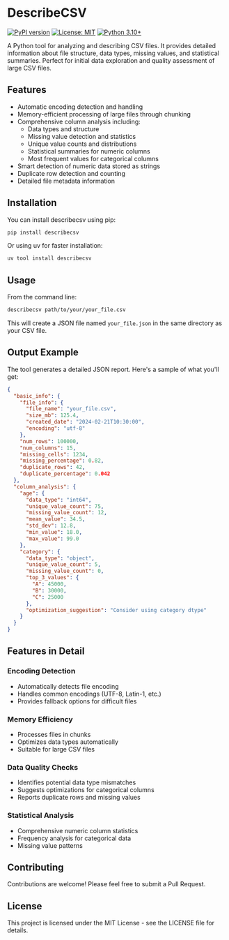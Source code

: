 # DescribeCSV

[![PyPI version](https://badge.fury.io/py/describecsv.svg)](https://badge.fury.io/py/describecsv)
[![License: MIT](https://img.shields.io/badge/License-MIT-yellow.svg)](https://opensource.org/licenses/MIT)
[![Python 3.10+](https://img.shields.io/badge/python-3.10+-blue.svg)](https://www.python.org/downloads/)

A Python tool for analyzing and describing CSV files. It provides detailed information about file structure, data types, missing values, and statistical summaries. Perfect for initial data exploration and quality assessment of large CSV files.

## Features

- Automatic encoding detection and handling
- Memory-efficient processing of large files through chunking
- Comprehensive column analysis including:
  - Data types and structure
  - Missing value detection and statistics
  - Unique value counts and distributions
  - Statistical summaries for numeric columns
  - Most frequent values for categorical columns
- Smart detection of numeric data stored as strings
- Duplicate row detection and counting
- Detailed file metadata information

## Installation

You can install describecsv using pip:

```bash
pip install describecsv
```

Or using uv for faster installation:

```bash
uv tool install describecsv
```

## Usage

From the command line:

```bash
describecsv path/to/your/your_file.csv
```

This will create a JSON file named `your_file.json` in the same directory as your CSV file.

## Output Example

The tool generates a detailed JSON report. Here's a sample of what you'll get:

```json
{
  "basic_info": {
    "file_info": {
      "file_name": "your_file.csv",
      "size_mb": 125.4,
      "created_date": "2024-02-21T10:30:00",
      "encoding": "utf-8"
    },
    "num_rows": 100000,
    "num_columns": 15,
    "missing_cells": 1234,
    "missing_percentage": 0.82,
    "duplicate_rows": 42,
    "duplicate_percentage": 0.042
  },
  "column_analysis": {
    "age": {
      "data_type": "int64",
      "unique_value_count": 75,
      "missing_value_count": 12,
      "mean_value": 34.5,
      "std_dev": 12.8,
      "min_value": 18.0,
      "max_value": 99.0
    },
    "category": {
      "data_type": "object",
      "unique_value_count": 5,
      "missing_value_count": 0,
      "top_3_values": {
        "A": 45000,
        "B": 30000,
        "C": 25000
      },
      "optimization_suggestion": "Consider using category dtype"
    }
  }
}
```

## Features in Detail

### Encoding Detection
- Automatically detects file encoding
- Handles common encodings (UTF-8, Latin-1, etc.)
- Provides fallback options for difficult files

### Memory Efficiency
- Processes files in chunks
- Optimizes data types automatically
- Suitable for large CSV files

### Data Quality Checks
- Identifies potential data type mismatches
- Suggests optimizations for categorical columns
- Reports duplicate rows and missing values

### Statistical Analysis
- Comprehensive numeric column statistics
- Frequency analysis for categorical data
- Missing value patterns

## Contributing

Contributions are welcome! Please feel free to submit a Pull Request.

## License

This project is licensed under the MIT License - see the LICENSE file for details.
